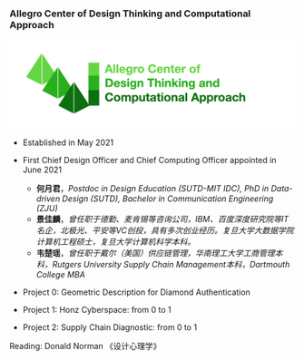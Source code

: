 ### Allegro Center of Design Thinking and Computational Approach

![Allegro Center](/file/allegro.png)

- Established in May 2021
- First Chief Design Officer and Chief Computing Officer appointed in June 2021
  - **何月君**，*Postdoc in Design Education (SUTD-MIT IDC), PhD in Data-driven Design (SUTD), Bachelor in Communication Engineering (ZJU)*
  - **景佳麟**，*曾任职于德勤、麦肯锡等咨询公司，IBM、百度深度研究院等IT名企，北极光、平安等VC创投，具有多次创业经历。复旦大学大数据学院计算机工程硕士，复旦大学计算机科学本科。*
  - **韦楚瑶**，*曾任职于戴尔（美国）供应链管理，华南理工大学工商管理本科，Rutgers University Supply Chain Management本科，Dartmouth College MBA*

- Project 0: Geometric Description for Diamond Authentication
- Project 1: Honz Cyberspace: from 0 to 1
- Project 2: Supply Chain Diagnostic: from 0 to 1

Reading: Donald Norman 《设计心理学》

